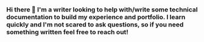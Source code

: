 ### Hi there 👋  I'm a writer looking to help with/write some technical documentation to build my experience and portfolio.  I learn quickly and I'm not scared to ask questions, so if you need something written feel free to reach out!

<!--
**thewonderfx/thewonderfx** is a ✨ _special_ ✨ repository because its `README.md` (this file) appears on your GitHub profile.

Here are some ideas to get you started:

- 🔭 I’m currently working on ...
- 🌱 I’m currently learning ...
- 👯 I’m looking to collaborate on ...
- 🤔 I’m looking for help with ...
- 💬 Ask me about ...
- 📫 How to reach me: ...
- 😄 Pronouns: ...
- ⚡ Fun fact: ...
-->

